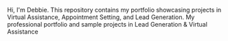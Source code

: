 Hi, I'm Debbie. This repository contains my portfolio showcasing projects in Virtual Assistance, Appointment Setting, and Lead Generation.
My professional portfolio and sample projects in Lead Generation &amp; Virtual Assistance
